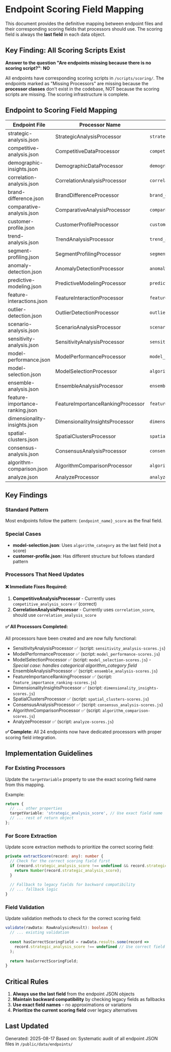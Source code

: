 # Endpoint Scoring Field Mapping

This document provides the definitive mapping between endpoint files and their corresponding scoring fields that processors should use. The scoring field is always the **last field** in each data object.

## Key Finding: All Scoring Scripts Exist

**Answer to the question "Are endpoints missing because there is no scoring script?"**: **NO**

All endpoints have corresponding scoring scripts in `/scripts/scoring/`. The endpoints marked as "Missing Processors" are missing because the **processor classes** don't exist in the codebase, NOT because the scoring scripts are missing. The scoring infrastructure is complete.

## Endpoint to Scoring Field Mapping

| Endpoint File | Processor Name | Scoring Field | Status |
|---------------|----------------|---------------|---------|
| strategic-analysis.json | StrategicAnalysisProcessor | `strategic_analysis_score` | ✅ |
| competitive-analysis.json | CompetitiveDataProcessor | `competitive_analysis_score` | ✅ |
| demographic-insights.json | DemographicDataProcessor | `demographic_insights_score` | ✅ |
| correlation-analysis.json | CorrelationAnalysisProcessor | `correlation_analysis_score` | ✅ |
| brand-difference.json | BrandDifferenceProcessor | `brand_difference_score` | ✅ |
| comparative-analysis.json | ComparativeAnalysisProcessor | `comparative_analysis_score` | ✅ |
| customer-profile.json | CustomerProfileProcessor | `customer_profile_score` | ✅ |
| trend-analysis.json | TrendAnalysisProcessor | `trend_analysis_score` | ✅ |
| segment-profiling.json | SegmentProfilingProcessor | `segment_profiling_score` | ✅ |
| anomaly-detection.json | AnomalyDetectionProcessor | `anomaly_detection_score` | ✅ |
| predictive-modeling.json | PredictiveModelingProcessor | `predictive_modeling_score` | ✅ |
| feature-interactions.json | FeatureInteractionProcessor | `feature_interactions_score` | ✅ |
| outlier-detection.json | OutlierDetectionProcessor | `outlier_detection_score` | ✅ |
| scenario-analysis.json | ScenarioAnalysisProcessor | `scenario_analysis_score` | ✅ |
| sensitivity-analysis.json | SensitivityAnalysisProcessor | `sensitivity_analysis_score` | ✅ |
| model-performance.json | ModelPerformanceProcessor | `model_performance_score` | ✅ |
| model-selection.json | ModelSelectionProcessor | `algorithm_category` | ✅ |
| ensemble-analysis.json | EnsembleAnalysisProcessor | `ensemble_analysis_score` | ✅ |
| feature-importance-ranking.json | FeatureImportanceRankingProcessor | `feature_importance_ranking_score` | ✅ |
| dimensionality-insights.json | DimensionalityInsightsProcessor | `dimensionality_insights_score` | ✅ |
| spatial-clusters.json | SpatialClustersProcessor | `spatial_clusters_score` | ✅ |
| consensus-analysis.json | ConsensusAnalysisProcessor | `consensus_analysis_score` | ✅ |
| algorithm-comparison.json | AlgorithmComparisonProcessor | `algorithm_comparison_score` | ✅ |
| analyze.json | AnalyzeProcessor | `analyze_score` | ✅ |

## Key Findings

### Standard Pattern
Most endpoints follow the pattern: `{endpoint_name}_score` as the final field.

### Special Cases
- **model-selection.json**: Uses `algorithm_category` as the last field (not a score)
- **customer-profile.json**: Has different structure but follows standard pattern

### Processors That Need Updates

#### ❌ Immediate Fixes Required:
1. **CompetitiveAnalysisProcessor** - Currently uses `competitive_analysis_score` ✅ (correct)
2. **CorrelationAnalysisProcessor** - Currently uses `correlation_score`, should use `correlation_analysis_score`

#### ✅ All Processors Completed:
All processors have been created and are now fully functional:
- SensitivityAnalysisProcessor ✅ (script: `sensitivity_analysis-scores.js`)
- ModelPerformanceProcessor ✅ (script: `model_performance-scores.js`)
- ModelSelectionProcessor ✅ (script: `model_selection-scores.js`) - *Special case: handles categorical algorithm_category field*
- EnsembleAnalysisProcessor ✅ (script: `ensemble_analysis-scores.js`)
- FeatureImportanceRankingProcessor ✅ (script: `feature_importance_ranking-scores.js`)
- DimensionalityInsightsProcessor ✅ (script: `dimensionality_insights-scores.js`)
- SpatialClustersProcessor ✅ (script: `spatial_clusters-scores.js`)
- ConsensusAnalysisProcessor ✅ (script: `consensus_analysis-scores.js`)
- AlgorithmComparisonProcessor ✅ (script: `algorithm_comparison-scores.js`)
- AnalyzeProcessor ✅ (script: `analyze-scores.js`)

**✅ Complete**: All 24 endpoints now have dedicated processors with proper scoring field integration.

## Implementation Guidelines

### For Existing Processors
Update the `targetVariable` property to use the exact scoring field name from this mapping.

Example:
```typescript
return {
  // ... other properties
  targetVariable: 'strategic_analysis_score', // Use exact field name
  // ... rest of return object
};
```

### For Score Extraction
Update score extraction methods to prioritize the correct scoring field:

```typescript
private extractScore(record: any): number {
  // Check for the correct scoring field first
  if (record.strategic_analysis_score !== undefined && record.strategic_analysis_score !== null) {
    return Number(record.strategic_analysis_score);
  }
  
  // Fallback to legacy fields for backward compatibility
  // ... fallback logic
}
```

### Field Validation
Update validation methods to check for the correct scoring field:

```typescript
validate(rawData: RawAnalysisResult): boolean {
  // ... existing validation
  
  const hasCorrectScoringField = rawData.results.some(record => 
    record.strategic_analysis_score !== undefined // Use correct field
  );
  
  return hasCorrectScoringField;
}
```

## Critical Rules

1. **Always use the last field** from the endpoint JSON objects
2. **Maintain backward compatibility** by checking legacy fields as fallbacks
3. **Use exact field names** - no approximations or variations
4. **Prioritize the current scoring field** over legacy alternatives

## Last Updated
Generated: 2025-08-17
Based on: Systematic audit of all endpoint JSON files in `/public/data/endpoints/`